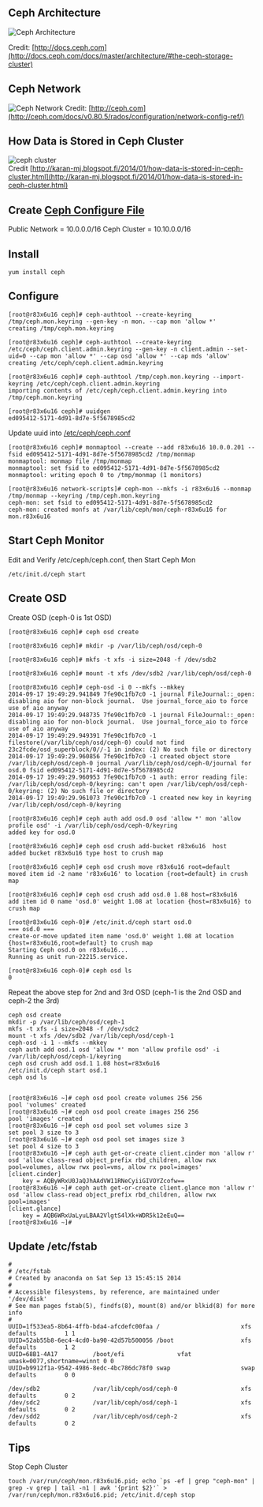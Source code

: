 ## Ceph Architecture
![Ceph Architecture](/images/20140918_ceph_stack.png)

Credit: [http://docs.ceph.com](http://docs.ceph.com/docs/master/architecture/#the-ceph-storage-cluster)

## Ceph Network
![Ceph Network](/images/20140918_ceph_nw.png)
Credit: [http://ceph.com](http://ceph.com/docs/v0.80.5/rados/configuration/network-config-ref/)

## How Data is Stored in Ceph Cluster
![ceph cluster](/images/20140930_ceph_cluster_blogspot_fi.png)    
Credit [http://karan-mj.blogspot.fi/2014/01/how-data-is-stored-in-ceph-cluster.html](http://karan-mj.blogspot.fi/2014/01/how-data-is-stored-in-ceph-cluster.html)

## Create [Ceph Configure File](/samples/ceph/ceph.conf)
Public Network = 10.0.0.0/16
Ceph Cluster   = 10.10.0.0/16

## Install

	yum install ceph

## Configure

	[root@r83x6u16 ceph]# ceph-authtool --create-keyring /tmp/ceph.mon.keyring --gen-key -n mon. --cap mon 'allow *' 
	creating /tmp/ceph.mon.keyring

	[root@r83x6u16 ceph]# ceph-authtool --create-keyring /etc/ceph/ceph.client.admin.keyring --gen-key -n client.admin --set-uid=0 --cap mon 'allow *' --cap osd 'allow *' --cap mds 'allow' 
	creating /etc/ceph/ceph.client.admin.keyring

	[root@r83x6u16 ceph]# ceph-authtool /tmp/ceph.mon.keyring --import-keyring /etc/ceph/ceph.client.admin.keyring 
	importing contents of /etc/ceph/ceph.client.admin.keyring into /tmp/ceph.mon.keyring

	[root@r83x6u16 ceph]# uuidgen
	ed095412-5171-4d91-8d7e-5f5678985cd2

Update uuid into [/etc/ceph/ceph.conf](/samples/ceph/ceph.conf)

	[root@r83x6u16 ceph]# monmaptool --create --add r83x6u16 10.0.0.201 --fsid ed095412-5171-4d91-8d7e-5f5678985cd2 /tmp/monmap
	monmaptool: monmap file /tmp/monmap
	monmaptool: set fsid to ed095412-5171-4d91-8d7e-5f5678985cd2
	monmaptool: writing epoch 0 to /tmp/monmap (1 monitors)

	[root@r83x6u16 network-scripts]# ceph-mon --mkfs -i r83x6u16 --monmap /tmp/monmap --keyring /tmp/ceph.mon.keyring 
	ceph-mon: set fsid to ed095412-5171-4d91-8d7e-5f5678985cd2
	ceph-mon: created monfs at /var/lib/ceph/mon/ceph-r83x6u16 for mon.r83x6u16

## Start Ceph Monitor
Edit and Verify /etc/ceph/ceph.conf, then Start Ceph Mon

	/etc/init.d/ceph start

## Create OSD
Create OSD (ceph-0 is 1st OSD)

	[root@r83x6u16 ceph]# ceph osd create

	[root@r83x6u16 ceph]# mkdir -p /var/lib/ceph/osd/ceph-0

	[root@r83x6u16 ceph]# mkfs -t xfs -i size=2048 -f /dev/sdb2

	[root@r83x6u16 ceph]# mount -t xfs /dev/sdb2 /var/lib/ceph/osd/ceph-0 

	[root@r83x6u16 ceph]# ceph-osd -i 0 --mkfs --mkkey 
	2014-09-17 19:49:29.941849 7fe90c1fb7c0 -1 journal FileJournal::_open: disabling aio for non-block journal.  Use journal_force_aio to force use of aio anyway
	2014-09-17 19:49:29.948735 7fe90c1fb7c0 -1 journal FileJournal::_open: disabling aio for non-block journal.  Use journal_force_aio to force use of aio anyway
	2014-09-17 19:49:29.949391 7fe90c1fb7c0 -1 filestore(/var/lib/ceph/osd/ceph-0) could not find 23c2fcde/osd_superblock/0//-1 in index: (2) No such file or directory
	2014-09-17 19:49:29.960856 7fe90c1fb7c0 -1 created object store /var/lib/ceph/osd/ceph-0 journal /var/lib/ceph/osd/ceph-0/journal for osd.0 fsid ed095412-5171-4d91-8d7e-5f5678985cd2
	2014-09-17 19:49:29.960953 7fe90c1fb7c0 -1 auth: error reading file: /var/lib/ceph/osd/ceph-0/keyring: can't open /var/lib/ceph/osd/ceph-0/keyring: (2) No such file or directory
	2014-09-17 19:49:29.961073 7fe90c1fb7c0 -1 created new key in keyring /var/lib/ceph/osd/ceph-0/keyring

	[root@r83x6u16 ceph]# ceph auth add osd.0 osd 'allow *' mon 'allow profile osd' -i /var/lib/ceph/osd/ceph-0/keyring 
	added key for osd.0

	[root@r83x6u16 ceph]# ceph osd crush add-bucket r83x6u16  host 
	added bucket r83x6u16 type host to crush map

	[root@r83x6u16 ceph]# ceph osd crush move r83x6u16 root=default
	moved item id -2 name 'r83x6u16' to location {root=default} in crush map

	[root@r83x6u16 ceph]# ceph osd crush add osd.0 1.08 host=r83x6u16 
	add item id 0 name 'osd.0' weight 1.08 at location {host=r83x6u16} to crush map
        
	[root@r83x6u16 ceph-0]# /etc/init.d/ceph start osd.0
	=== osd.0 === 
	create-or-move updated item name 'osd.0' weight 1.08 at location {host=r83x6u16,root=default} to crush map
	Starting Ceph osd.0 on r83x6u16...
	Running as unit run-22215.service.
        
	[root@r83x6u16 ceph-0]# ceph osd ls
	0

Repeat the above step for 2nd and 3rd OSD (ceph-1 is the 2nd OSD and ceph-2 the 3rd)

	ceph osd create
	mkdir -p /var/lib/ceph/osd/ceph-1
	mkfs -t xfs -i size=2048 -f /dev/sdc2
	mount -t xfs /dev/sdb2 /var/lib/ceph/osd/ceph-1
	ceph-osd -i 1 --mkfs --mkkey
	ceph auth add osd.1 osd 'allow *' mon 'allow profile osd' -i /var/lib/ceph/osd/ceph-1/keyring
	ceph osd crush add osd.1 1.08 host=r83x6u16
	/etc/init.d/ceph start osd.1
	ceph osd ls


	[root@r83x6u16 ~]# ceph osd pool create volumes 256 256
	pool 'volumes' created
	[root@r83x6u16 ~]# ceph osd pool create images 256 256
	pool 'images' created
	[root@r83x6u16 ~]# ceph osd pool set volumes size 3
	set pool 3 size to 3
	[root@r83x6u16 ~]# ceph osd pool set images size 3
	set pool 4 size to 3
	[root@r83x6u16 ~]# ceph auth get-or-create client.cinder mon 'allow r' osd 'allow class-read object_prefix rbd_children, allow rwx pool=volumes, allow rwx pool=vms, allow rx pool=images'
	[client.cinder]
		key = AQByWRxU0JaQJhAAdVW11RNeCyiiGIVOYZcofw==
	[root@r83x6u16 ~]# ceph auth get-or-create client.glance mon 'allow r' osd 'allow class-read object_prefix rbd_children, allow rwx pool=images'
	[client.glance]
		key = AQB6WRxUaLyuLBAA2VlgtS4lXk+WDR5k12eEuQ==
	[root@r83x6u16 ~]# 


## Update /etc/fstab

	#
	# /etc/fstab
	# Created by anaconda on Sat Sep 13 15:45:15 2014
	#
	# Accessible filesystems, by reference, are maintained under '/dev/disk'
	# See man pages fstab(5), findfs(8), mount(8) and/or blkid(8) for more info
	#
	UUID=1f533ea5-8b64-4ffb-bda4-afcdefc00faa /                       xfs     defaults        1 1
	UUID=52ab55b8-6ec4-4cd0-ba90-42d57b500056 /boot                   xfs     defaults        1 2
	UUID=68B1-4A17          /boot/efi               vfat    umask=0077,shortname=winnt 0 0
	UUID=b9912f1a-9542-4986-8edc-4bc786dc78f0 swap                    swap    defaults        0 0
	
	/dev/sdb2               /var/lib/ceph/osd/ceph-0                  xfs     defaults        0 2
	/dev/sdc2               /var/lib/ceph/osd/ceph-1                  xfs     defaults        0 2
	/dev/sdd2               /var/lib/ceph/osd/ceph-2                  xfs     defaults        0 2
	
## Tips
Stop Ceph Cluster

	touch /var/run/ceph/mon.r83x6u16.pid; echo `ps -ef | grep "ceph-mon" | grep -v grep | tail -n1 | awk '{print $2}'` > /var/run/ceph/mon.r83x6u16.pid; /etc/init.d/ceph stop

